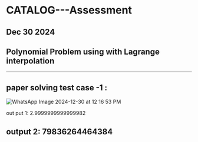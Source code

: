 # CATALOG---Assessment
Dec 30 2024
---
## Polynomial Problem using with Lagrange interpolation
---

## paper solving test case -1 :

![WhatsApp Image 2024-12-30 at 12 16 53 PM](https://github.com/user-attachments/assets/f095cb00-1c41-4583-b8e9-80b923797d58)

out put 1:
2.9999999999999982

output 2:
 79836264464384
---
